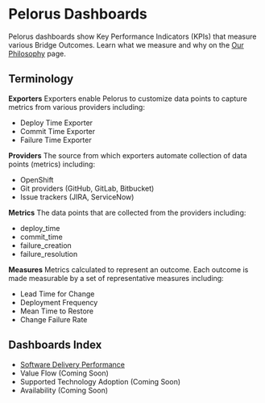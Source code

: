 # Pelorus Dashboards
Pelorus dashboards show Key Performance Indicators (KPIs) that measure various Bridge Outcomes. Learn what we measure and why on the [Our Philosophy](https://github.com/konveyor/konveyor.github.io/blob/main/content/Pelorus/philosophy.md) page.

## Terminology
**Exporters**
Exporters enable Pelorus to customize data points to capture metrics from various providers including:
* Deploy Time Exporter
* Commit Time Exporter
* Failure Time Exporter

**Providers**
The source from which exporters automate collection of data points (metrics) including:
* OpenShift
* Git providers (GitHub, GitLab, Bitbucket)
* Issue trackers (JIRA, ServiceNow)

**Metrics**
The data points that are collected from the providers including:
* deploy_time
* commit_time
* failure_creation
* failure_resolution

**Measures**
Metrics calculated to represent an outcome. Each outcome is made measurable by a set of representative measures including:
* Lead Time for Change
* Deployment Frequency
* Mean Time to Restore
* Change Failure Rate

## Dashboards Index

* [Software Delivery Performance](dashboards/SoftwareDeliveryPerformance.md)
* Value Flow (Coming Soon)
* Supported Technology Adoption (Coming Soon)
* Availability (Coming Soon)
